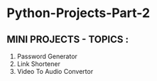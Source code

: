 # Python-Projects-Part-2

## MINI PROJECTS - TOPICS :

1. Password Generator
2. Link Shortener
3. Video To Audio Convertor
